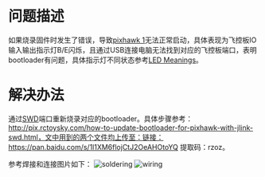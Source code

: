 # 问题描述
如果烧录固件时发生了错误，导致[pixhawk 1](https://docs.px4.io/main/en/flight_controller/pixhawk.html#_3dr-pixhawk-1-flight-controller-discontinued)无法正常启动，具体表现为飞控板IO输入输出指示灯B/E闪烁，且通过USB连接电脑无法找到对应的飞控板端口，表明bootloader有问题，具体指示灯不同状态参考[LED Meanings](https://docs.px4.io/main/en/getting_started/led_meanings.html)。

# 解决办法
通过[SWD](https://docs.px4.io/main/en/flight_controller/pixhawk.html#swd-port)端口重新烧录对应的bootloader。具体步骤参考：http://pix.rctoysky.com/how-to-update-bootloader-for-pixhawk-with-jlink-swd.html，文中用到的两个文件均上传至：链接：https://pan.baidu.com/s/1l1XM6flojCtJ2OeAHOtoYQ 提取码：rzoz。

参考焊接和连接图片如下：
![soldering](../imgs/troubleshooting_soldering.jpg)
![wiring](../imgs/troubleshooting_wiring.jpg)